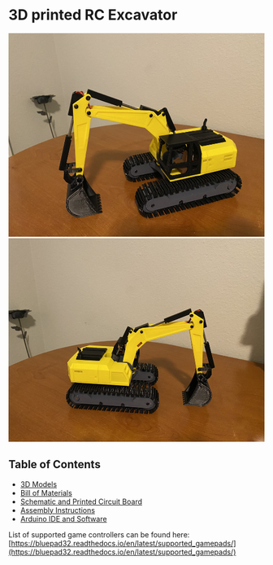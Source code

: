 <h1>3D printed RC Excavator</h1>
<img src="https://github.com/swholmstead/Excavator/blob/main/pictures/Excavator 2.jpeg" alt="Excavator" width=600 height=400>
<img src="https://github.com/swholmstead/Excavator/blob/main/pictures/Excavator.jpeg" alt="Excavator" width=600 height=400>

<h2>Table of Contents</h2>

* [3D Models](https://www.printables.com/model/1388580-rc-excavator-boom-and-dipper-with-hidden-wires)
* [Bill of Materials](docs/bom.md)
* [Schematic and Printed Circuit Board](docs/schematics.md)
* [Assembly Instructions](docs/assembly.md)
* [Arduino IDE and Software](docs/arduino.md)

List of supported game controllers can be found here: [https://bluepad32.readthedocs.io/en/latest/supported_gamepads/](https://bluepad32.readthedocs.io/en/latest/supported_gamepads/)
